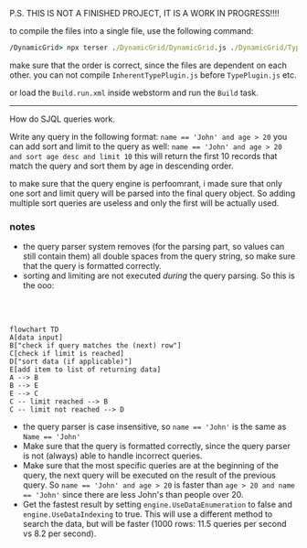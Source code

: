 P.S. THIS IS NOT A FINISHED PROJECT, IT IS A WORK IN PROGRESS!!!!

to compile the files into a single file, use the following command:

```cmd
/DynamicGrid> npx terser ./DynamicGrid/DynamicGrid.js ./DynamicGrid/TypePlugin.js ./DynamicGrid/InherentTypePlugin.js ./DynamicGrid/QueryParser.js ./DynamicGrid/SJQLEngine.js --compress keep_classnames=true,keep_fnames=true,dead_code=true,drop_console=false,drop_debugger=true,keep_fargs=true,keep_fnames=true,keep_infinity=false,passes=1 --output ./dist/DynamicGrid.js
```

make sure that the order is correct, since the files are dependent on each other. you can not compile `InherentTypePlugin.js` before `TypePlugin.js` etc.

or load the `Build.run.xml` inside webstorm and run the `Build` task.


---
How do SJQL queries work.

Write any query in the following format:
`name == 'John' and age > 20`
you can add sort and limit to the query as well: `name == 'John' and age > 20 and sort age desc and limit 10`
this will return the first 10 records that match the query and sort them by age in descending order.

to make sure that the query engine is perfoomrant, i made sure that only one sort and limit query will be parsed into the final query object. So adding multiple sort queries are useless and only the first will be actually used.

### notes
* the query parser system removes (for the parsing part, so values can still contain them) all double spaces from the query string, so make sure that the query is formatted correctly.
* sorting and limiting are not executed _during_ the query parsing. So this is the ooo: 
<br>
<br>

```mermaid
flowchart TD
A[data input]
B["check if query matches the (next) row"]
C[check if limit is reached]
D["sort data (if applicable)"]
E[add item to list of returning data]
A --> B
B --> E
E --> C
C -- limit reached --> B
C -- limit not reached --> D
```

* the query parser is case insensitive, so `name == 'John'` is the same as `Name == 'John'`
* Make sure that the query is formatted correctly, since the query parser is not (always) able to handle incorrect queries.
* Make sure that the most specific queries are at the beginning of the query, the next query will be executed on the result of the previous query. So `name == 'John' and age > 20` is faster than `age > 20 and name == 'John'` since there are less John's than people over 20.
* Get the fastest result by setting `engine.UseDataEnumeration` to false and `engine.UseDataIndexing` to true. This will use a different method to search the data, but will be faster (1000 rows: 11.5 queries per second vs 8.2 per second).